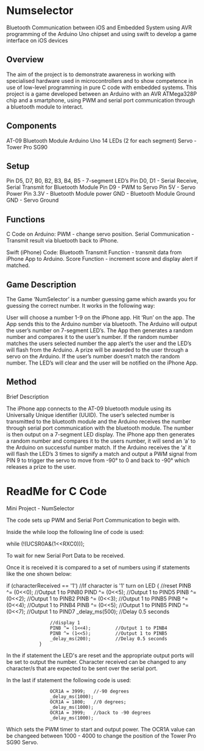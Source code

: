 # Numselector
Bluetooth Communication between iOS and Embedded System using AVR programming of the Arduino Uno chipset and using swift to develop a game interface on iOS devices

## Overview

The aim of the project is to demonstrate awareness in working with specialised hardware used in microcontrollers and to show competence in use of low-level programming in pure C code with embedded systems. This project is a game developed between an Arduino with an AVR ATMega328P chip and a smartphone, using PWM and serial port communication through a bluetooth module to interact.

## Components

AT-09 Bluetooth Module
Arduino Uno
14 LEDs (2 for each segment)
Servo - Tower Pro SG90

## Setup

Pin D5, D7, B0, B2, B3, B4, B5 - 7-segment LED’s
Pin D0, D1 - Serial Receive, Serial Transmit for Bluetooth Module
Pin D9 - PWM to Servo
Pin 5V - Servo Power
Pin 3.3V - Bluetooth Module power
GND - Bluetooth Module Ground
GND - Servo Ground


## Functions

C Code on Arduino:
PWM - change servo position.
Serial Communication - Transmit result via bluetooth back to iPhone.

Swift (iPhone) Code:
Bluetooth Transmit Function - transmit data from iPhone App to Arduino.
Score Function - increment score and display alert if matched.

## Game Description

The Game ‘NumSelector’ is a number guessing game which awards you for guessing the correct number. It works in the following way:

User will choose a number 1-9 on the iPhone app.
Hit ‘Run’ on the app.
The App sends this to the Arduino number via bluetooth.
The Arduino will output the user’s number on 7-segment LED’s.
The App then generates a random number and compares it to the user’s number.
If the random number matches the users selected number the app alert’s the user and the LED’s will flash from the Arduino.
A prize will be awarded to the user through a servo on the Arduino.
If the user’s number doesn’t match the random number. The LED’s will clear and the user will be notified on the iPhone App.

## Method

Brief Description

The iPhone app connects to the AT-09 bluetooth module using its Universally Unique identifier  (UUID). The user’s selected number is transmitted to the bluetooth module and the Arduino receives the number through serial port communication with the bluetooth module. The number is then output on a 7-segment LED display. The iPhone app then generates a random number and compares it to the users number, it will send an ‘a’ to the Arduino on successful number match. If the Arduino receives the ‘a’ it will flash the LED’s 3 times to signify a match and output a PWM signal from PIN 9 to trigger the servo to move from -90° to 0  and back to -90° which releases a prize to the user.



# ReadMe for C Code

Mini Project - NumSelector

The code sets up PWM and Serial Port Communication to begin with.

Inside the while loop the following line of code is used:

while (!(UCSR0A&(1<<RXC0)));

To wait for new Serial Port Data to be received.

Once it is received it is compared to a set of numbers using if statements like the one shown below:

if (characterReceived == '1')		//If character is '1' turn on LED
				{
					//reset
					PINB ^= (0<<0);			//Output 1 to PINB0
					PIND ^= (0<<5);			//Output 1 to PIND5
					PINB ^= (0<<2);			//Output 1 to PINB2
					PINB ^= (0<<3);			//Output 1 to PINB5
					PINB ^= (0<<4);			//Output 1 to PINB4
					PINB ^= (0<<5);			//Output 1 to PINB5
					PIND ^= (0<<7);			//Output 1 to PIND7
					_delay_ms(500);			//Delay 0.5 seconds
					
					//display 1
					PINB ^= (1<<4);			//Output 1 to PINB4
					PINB ^= (1<<5);			//Output 1 to PINB5
					_delay_ms(200);			//Delay 0.5 seconds
				}

In the if statement the LED's are reset and the appropriate output ports will be set to output the number.
Character received can be changed to any character/s that are expected to be sent over the serial port.

In the last if statement the following code is used:

					OCR1A = 3999;	//-90 degrees
					_delay_ms(1000);
					OCR1A = 1800;	//0 degrees;	
					_delay_ms(1000);
					OCR1A = 3999;	//back to -90 degrees
					_delay_ms(1000);

Which sets the PWM timer to start and output power. 
The OCR1A value can be changeed between 1000 - 4000 to change the position of the Tower Pro SG90 Servo.

